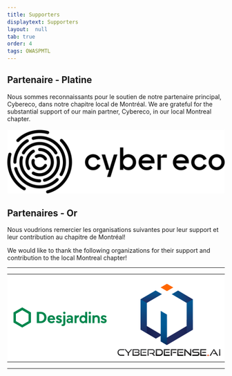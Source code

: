 ```yaml
---
title: Supporters
displaytext: Supporters
layout:  null
tab: true
order: 4
tags: OWASPMTL
---
```

Partenaire - Platine
----------
Nous sommes reconnaissants pour le soutien de notre partenaire principal, Cybereco, dans notre chapitre local de Montréal.
We are grateful for the substantial support of our main partner, Cybereco, in our local Montreal chapter.
<br></br>
<a href="https://cybereco.ca/en/"> <img src="assets/images/logo_w-1400x411noir.png" alt="Cybereco" title="Cybereco"/> </a>


Partenaires - Or
----------
Nous voudrions remercier les organisations suivantes pour leur support et
leur contribution au chapitre de Montréal\!

We would like to thank the following organizations for their support and
contribution to the local Montreal chapter\!

-------------------------------------------------------------------
<style type="text/css">
    table.sponsors-table {
        border-collapse: collapse;
        border: none;
    }

    table.sponsors-table td, table.sponsors-table tr {
        padding: 10px;
        border: 0px;
        background-color: #ffffff;
    }
</style>

<table class="sponsors-table">
    <tr>
        <td> <a href="https://www.desjardins.com/"> <img src="assets/images/desjardins-vector-logo.png" alt="Desjardins" title="Desjardins"/> </a> </td>
        <td> <a href="https://cyberdefense.ai/"> <img src="assets/images/logo_cybersecurity_20210601.png" alt="Cyberdefense" title="Cyberdefense"/> </a> </td>
    </tr>
    <!-- <tr>
        <td> <a href="https://www.wegalvanize.com/"> <img src="assets/images/Galvanize.jpg" alt="Galvanize" title="Galvanize"/> </a> </td>
        <td> <a href="https://www.cisco.com/c/en_ca/index.html"> <img src="assets/images/CISCO.png" alt="Cisco" title="Cisco"/> </a> </td>
        <td> <a href="https://www.cmd.com/"> <img src="assets/images/Cmd.png" alt=">_cmd" title=">_cmd"/> </a> </td>
    </tr> -->
</table>


---
